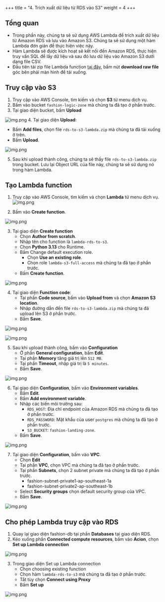 +++
title = "4. Trích xuất dữ liệu từ RDS vào S3"
weight = 4
+++

## Tổng quan
- Trong phần này, chúng ta sẽ sử dụng AWS Lambda để trích xuất dữ liệu từ Amazon RDS và lưu vào Amazon S3. Chúng ta sẽ sử dụng một hàm Lambda đơn giản để thực hiện việc này.
- Hàm Lambda sẽ được kích hoạt sẽ kết nối đến Amazon RDS, thực hiện truy vấn SQL để lấy dữ liệu và sau đó lưu dữ liệu vào Amazon S3 dưới dạng file CSV.
- Đầu tiên tải zip file Lambda function [tại đây](https://github.com/ltdungg/aws-fashion-data-pipeline/blob/main/lambda/rds-to-s3/rds-to-s3-lambda.zip), bấm nút **download raw file** góc bên phải màn hình để tải xuống.

## Truy cập vào S3
1. Truy cập vào AWS Console, tìm kiếm và chọn **S3** từ menu dịch vụ.
2. Bấm vào bucket `fashion-logic-zone` mà chúng ta đã tạo ở phần trước.
3. Tại giao diện bucket, bấm **Upload**

![img.png](/images/rds-to-s3/img_3.png)
4. Tại giao diện **Upload**:
   - Bấm **Add files**, chọn file `rds-to-s3-lambda.zip` mà chúng ta đã tải xuống ở trên.
   - Bấm **Upload**.

![img.png](/images/rds-to-s3/img_4.png)

5. Sau khi upload thành công, chúng ta sẽ thấy file `rds-to-s3-lambda.zip` trong bucket. Lưu lại Object URL của file này, chúng ta sẽ sử dụng nó trong hàm Lambda.

## Tạo Lambda function
1. Truy cập vào AWS Console, tìm kiếm và chọn **Lambda** từ menu dịch vụ.
![img.png](/images/rds-to-s3/img.png)

2. Bấm vào **Create function**.

![img.png](/images/rds-to-s3/img_1.png)

3. Tại giao diện **Create function**
   - Chọn **Author from scratch**.
   - Nhập tên cho function là `lambda-rds-to-s3`.
   - Chọn **Python 3.13** cho Runtime.
   - Bấm Change default execution role.
     - Chọn **Use an existing role**.
     - Chọn role `lambda-s3-full-access` mà chúng ta đã tạo ở phần trước.
   - Bấm **Create function**.

![img.png](/images/rds-to-s3/img_2.png)

4. Tại giao diện **Function code**:
   - Tại phần **Code source**, bấm vào **Upload from** và chọn **Amazon S3 location**.
   - Nhập đường dẫn đến file `rds-to-s3-lambda.zip` mà chúng ta đã upload lên S3 ở phần trước.
   - Bấm **Save**.

![img.png](/images/rds-to-s3/img_5.png)

![img.png](/images/rds-to-s3/img_6.png)

5. Sau khi upload thành công, bấm vào **Configuration**
   - Ở phần **General configuration**, bấm **Edit**.
   - Tại phần **Memory** tăng giá trị lên `512 MB`.
   - Tại phần **Timeout**, nhập giá trị là `5 minutes`.
   - Bấm **Save**.

![img.png](/images/rds-to-s3/img_7.png)

6. Tại giao diện **Configuration**, bấm vào **Environment variables**.
   - Bấm **Edit**.
   - Bấm **Add environment variable**.
   - Nhập các biến môi trường sau:
     - `RDS_HOST`: Địa chỉ endpoint của Amazon RDS mà chúng ta đã tạo ở phần trước.
     - `RDS_PASSWORD`: Mật khẩu của user `postgres` mà chúng ta đã tạo ở phần trước.
     - `S3_BUCKET`: `fashion-landing-zone`.
   - Bấm **Save**.

![img.png](/images/rds-to-s3/img_8.png)

7. Tại giao diện **Configuration**, bấm vào **VPC**.
   - Chọn **Edit**
   - Tại phần **VPC**, chọn VPC mà chúng ta đã tạo ở phần trước.
   - Tại phần **Subnets**, chọn 2 subnet private mà chúng ta đã tạo ở phần trước.
     - fashion-subnet-private1-ap-southeast-1a
     - fashion-subnet-private2-ap-southeast-1b
   - Select **Security groups** chọn default security group của VPC.
   - Bấm **Save**.

![img.png](/images/rds-to-s3/img_9.png)

## Cho phép Lambda truy cập vào RDS
1. Quay lại giao diện fashion-db tại phần **Databases** tại giao diện RDS.
2. Kéo xuống phần **Connected compute resources**, bấm vào **Acion**, chọn **Set up Lambda connection**

![img.png](/images/rds-to-s3/img_10.png)

3. Trong giao diện Set up Lambda connection
   - Chọn choosing existing function
   - Chọn hàm `lambda-rds-to-s3` mà chúng ta đã tạo ở phần trước.
   - Tắt tùy chọn **Connect using Proxy**
   - Bấm **Set up**

![img.png](/images/rds-to-s3/img_11.png)
